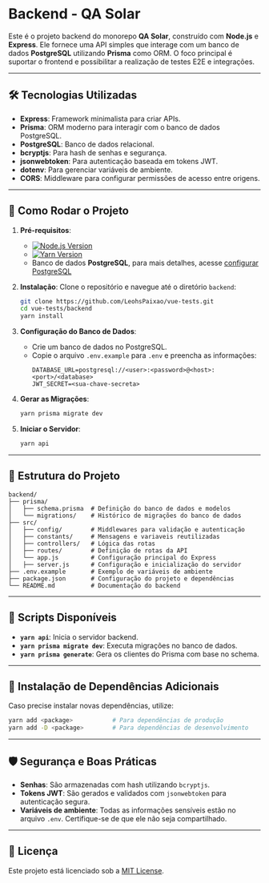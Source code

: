 # Backend - QA Solar

Este é o projeto backend do monorepo **QA Solar**, construído com **Node.js** e **Express**. Ele fornece uma API simples que interage com um banco de dados **PostgreSQL** utilizando **Prisma** como ORM. O foco principal é suportar o frontend e possibilitar a realização de testes E2E e integrações.

---

## 🛠 Tecnologias Utilizadas

- **Express**: Framework minimalista para criar APIs.  
- **Prisma**: ORM moderno para interagir com o banco de dados PostgreSQL.  
- **PostgreSQL**: Banco de dados relacional.  
- **bcryptjs**: Para hash de senhas e segurança.  
- **jsonwebtoken**: Para autenticação baseada em tokens JWT.  
- **dotenv**: Para gerenciar variáveis de ambiente.  
- **CORS**: Middleware para configurar permissões de acesso entre origens.

---

## 🚀 Como Rodar o Projeto

1. **Pré-requisitos**:
   - [![Node.js Version](https://img.shields.io/badge/Node.js-%3E=22.1.0-brightgreen.svg)](https://nodejs.org/)
   - [![Yarn Version](https://img.shields.io/badge/Yarn-1.22.22-blue.svg)](https://classic.yarnpkg.com/en/docs/install/)
   - Banco de dados **PostgreSQL**, para mais detalhes, acesse [configurar PostgreSQL](postgreSQL.md)

2. **Instalação**:
   Clone o repositório e navegue até o diretório `backend`:
   ```bash
   git clone https://github.com/LeohsPaixao/vue-tests.git
   cd vue-tests/backend
   yarn install
   ```

3. **Configuração do Banco de Dados**:
   - Crie um banco de dados no PostgreSQL.
   - Copie o arquivo `.env.example` para `.env` e preencha as informações:
     ```plaintext
     DATABASE_URL=postgresql://<user>:<password>@<host>:<port>/<database>
     JWT_SECRET=<sua-chave-secreta>
     ```

4. **Gerar as Migrações**:
   ```bash
   yarn prisma migrate dev
   ```

5. **Iniciar o Servidor**:
   ```bash
   yarn api
   ```

---

## 📂 Estrutura do Projeto

```plaintext
backend/
├── prisma/
│   ├── schema.prisma  # Definição do banco de dados e modelos
│   └── migrations/    # Histórico de migrações do banco de dados
├── src/
│   ├── config/        # Middlewares para validação e autenticação
│   ├── constants/     # Mensagens e variaveis reutilizadas
│   ├── controllers/   # Lógica das rotas
│   ├── routes/        # Definição de rotas da API
│   └── app.js         # Configuração principal do Express
│   ├── server.js      # Configuração e inicialização do servidor
├── .env.example       # Exemplo de variáveis de ambiente
├── package.json       # Configuração do projeto e dependências
└── README.md          # Documentação do backend
```

---

## 🔧 Scripts Disponíveis

- **`yarn api`**: Inicia o servidor backend.  
- **`yarn prisma migrate dev`**: Executa migrações no banco de dados.  
- **`yarn prisma generate`**: Gera os clientes do Prisma com base no schema.

---

## 🌱 Instalação de Dependências Adicionais

Caso precise instalar novas dependências, utilize:
```bash
yarn add <package>           # Para dependências de produção
yarn add -D <package>        # Para dependências de desenvolvimento
```

---

## 🛡 Segurança e Boas Práticas

- **Senhas**: São armazenadas com hash utilizando `bcryptjs`.  
- **Tokens JWT**: São gerados e validados com `jsonwebtoken` para autenticação segura.  
- **Variáveis de ambiente**: Todas as informações sensíveis estão no arquivo `.env`. Certifique-se de que ele não seja compartilhado.

---

## 📜 Licença

Este projeto está licenciado sob a [MIT License](../LICENSE).